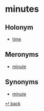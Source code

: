 # minutes

## Holonym
  - [time](time.md)

## Meronyms

  - [minute](minute.md)
  
## Synonyms

  - [minute](minute.md)

[↵ back](README.md)